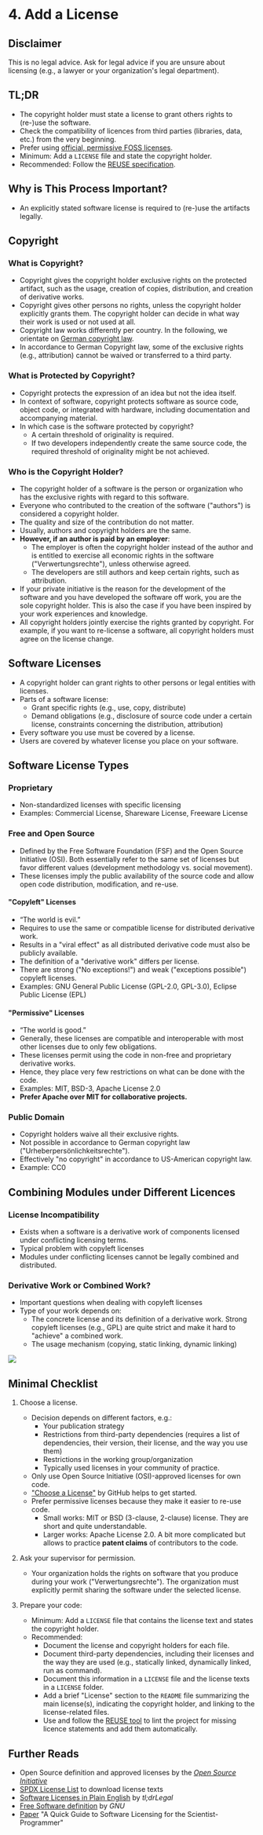 # 4. Add a License

## Disclaimer

This is no legal advice.
Ask for legal advice if you are unsure about licensing (e.g., a lawyer or your organization's legal department).

## TL;DR

- The copyright holder must state a license to grant others rights to (re-)use the software.
- Check the compatibility of licences from third parties (libraries, data, etc.) from the very beginning.
- Prefer using [official, permissive FOSS licenses](https://opensource.org/licenses/alphabetical).
- Minimum: Add a `LICENSE` file and state the copyright holder.
- Recommended: Follow the [REUSE specification](https://reuse.software/specifications/).

## Why is This Process Important?

- An explicitly stated software license is required to (re-)use the artifacts legally.

## Copyright

### What is Copyright?

- Copyright gives the copyright holder exclusive rights on the protected artifact, such as the usage, creation of copies, distribution, and creation of derivative works.
- Copyright gives other persons no rights, unless the copyright holder explicitly grants them.
The copyright holder can decide in what way their work is used or not used at all.
- Copyright law works differently per country.
In the following, we orientate on [German copyright law](https://www.gesetze-im-internet.de/urhg/).
- In accordance to German Copyright law, some of the exclusive rights (e.g., attribution) cannot be waived or transferred to a third party.

### What is Protected by Copyright?

- Copyright protects the expression of an idea but not the idea itself.
- In context of software, copyright protects software as source code, object code, or integrated with hardware, including documentation and accompanying material.
- In which case is the software protected by copyright?
  - A certain threshold of originality is required.
  - If two developers independently create the same source code, the required threshold of originality might be not achieved.

### Who is the Copyright Holder?

- The copyright holder of a software is the person or organization who has the exclusive rights with regard to this software.
- Everyone who contributed to the creation of the software ("authors") is considered a copyright holder.
- The quality and size of the contribution do not matter.
- Usually, authors and copyright holders are the same.
- __However, if an author is paid by an employer__:
  - The employer is often the copyright holder instead of the author and is entitled to exercise all economic rights in the software ("Verwertungsrechte"), unless otherwise agreed.
  - The developers are still authors and keep certain rights, such as attribution.
- If your private initiative is the reason for the development of the software and you have developed the software off work, you are the sole copyright holder.
This is also the case if you have been inspired by your work experiences and knowledge.
- All copyright holders jointly exercise the rights granted by copyright.
For example, if you want to re-license a software, all copyright holders must agree on the license change.

## Software Licenses

- A copyright holder can grant rights to other persons or legal entities with licenses.
- Parts of a software license:
  - Grant specific rights (e.g., use, copy, distribute)
  - Demand obligations (e.g., disclosure of source code under a certain license, constraints concerning the distribution, attribution)
- Every software you use must be covered by a license.
- Users are covered by whatever license you place on your software.

## Software License Types

### Proprietary

- Non-standardized licenses with specific licensing
- Examples: Commercial License, Shareware License, Freeware License

### Free and Open Source

- Defined by the Free Software Foundation (FSF) and the Open Source Initiative (OSI).
Both essentially refer to the same set of licenses but favor different values (development methodology vs. social movement).
- These licenses imply the public availability of the source code and allow open code distribution, modification, and re-use.

#### "Copyleft" Licenses

- “The world is evil.”
- Requires to use the same or compatible license for distributed derivative work.
- Results in a "viral effect" as all distributed derivative code must also be publicly available.
- The definition of a "derivative work" differs per license.
- There are strong ("No exceptions!") and weak ("exceptions possible") copyleft licenses.
- Examples: GNU General Public License (GPL-2.0, GPL-3.0), Eclipse Public License (EPL)

#### "Permissive" Licenses

- “The world is good.”
- Generally, these licenses are compatible and interoperable with most other licenses due to only few obligations.
- These licenses permit using the code in non-free and proprietary derivative works.
- Hence, they place very few restrictions on what can be done with the code.
- Examples: MIT, BSD-3, Apache License 2.0
- __Prefer Apache over MIT for collaborative projects.__

### Public Domain

- Copyright holders waive all their exclusive rights.
- Not possible in accordance to German copyright law ("Urheberpersönlichkeitsrechte").
- Effectively "no copyright" in accordance to US-American copyright law.
- Example: CC0

## Combining Modules under Different Licences

### License Incompatibility

- Exists when a software is a derivative work of components licensed under conflicting licensing terms.
- Typical problem with copyleft licenses
- Modules under conflicting licenses cannot be legally combined and distributed.

### Derivative Work or Combined Work?

- Important questions when dealing with copyleft licenses
- Type of your work depends on:
  - The concrete license and its definition of a derivative work.
  Strong copyleft licenses (e.g., GPL) are quite strict and make it hard to "achieve" a combined work.
  - The usage mechanism (copying, static linking, dynamic linking)

![](https://upload.wikimedia.org/wikipedia/commons/6/6b/Software-license-compatiblity-graph.svg)

## Minimal Checklist

1. Choose a license.

   - Decision depends on different factors, e.g.:
     - Your publication strategy
     - Restrictions from third-party dependencies (requires a list of dependencies, their version, their license, and the way you use them)
     - Restrictions in the working group/organization
     - Typically used licenses in your community of practice.
   - Only use Open Source Initiative (OSI)-approved licenses for own code.
   - ["Choose a License"](https://choosealicense.com/) by GitHub helps to get started.
   - Prefer permissive licenses because they make it easier to re-use code.
     - Small works: MIT or BSD (3-clause, 2-clause) license. They are short and quite understandable.
     - Larger works: Apache License 2.0. A bit more complicated but allows to practice __patent claims__ of contributors to the code.
  
2. Ask your supervisor for permission.

   - Your organization holds the rights on software that you produce during your work ("Verwertungsrechte").
   The organization must explicitly permit sharing the software under the selected license.

3. Prepare your code:

   - Minimum: Add a `LICENSE` file that contains the license text and states the copyright holder.
   - Recommended:
     - Document the license and copyright holders for each file.
     - Document third-party dependencies, including their licenses and the way they are used (e.g., statically linked, dynamically linked, run as command).
     - Document this information in a `LICENSE` file and the license texts in a `LICENSE` folder.
     - Add a brief "License" section to the `README` file summarizing the main license(s), indicating the copyright holder, and linking to the license-related files.
     - Use and follow the [REUSE tool](https://reuse.software/tutorial/) to lint the project for missing licence statements and add them automatically.

## Further Reads

- Open Source definition and approved licenses by the [_Open Source Initiative_](https://opensource.org)
- [SPDX License List](https://spdx.org/licenses/) to download license texts
- [Software Licenses in Plain English](https://www.tldrlegal.com) by _tl;drLegal_
- [Free Software definition](https://www.gnu.org/philosophy/free-sw.html) by _GNU_
- [Paper](https://doi.org/10.1371/journal.pcbi.1002598) "A Quick Guide to Software Licensing for the Scientist-Programmer"
